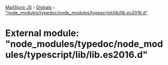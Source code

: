 [MailSlurp JS](../README.md) › [Globals](../globals.md) › ["node_modules/typedoc/node_modules/typescript/lib/lib.es2016.d"](_node_modules_typedoc_node_modules_typescript_lib_lib_es2016_d_.md)

# External module: "node_modules/typedoc/node_modules/typescript/lib/lib.es2016.d"


